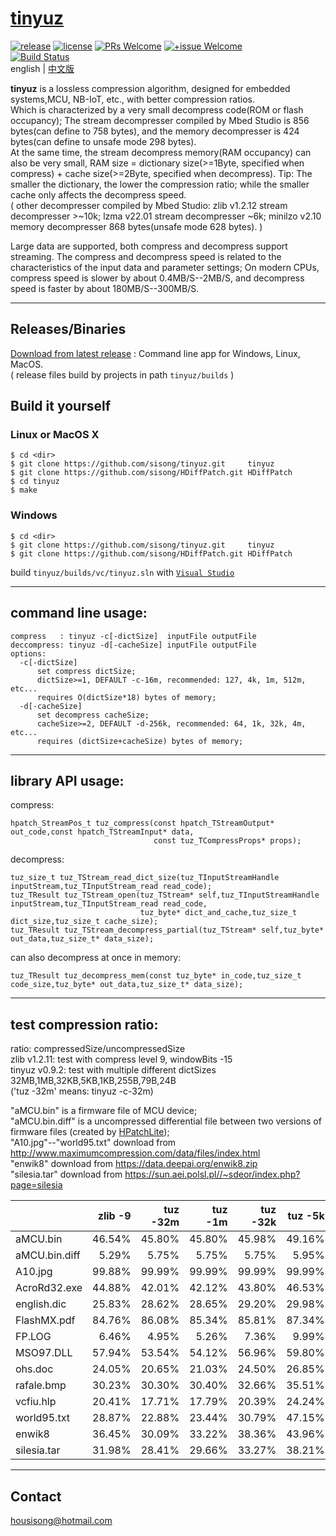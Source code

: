# [tinyuz](https://github.com/sisong/tinyuz)
[![release](https://img.shields.io/badge/release-v1.0.0-blue.svg)](https://github.com/sisong/tinyuz/releases) 
[![license](https://img.shields.io/badge/license-MIT-blue.svg)](https://github.com/sisong/tinyuz/blob/master/LICENSE) 
[![PRs Welcome](https://img.shields.io/badge/PRs-welcome-blue.svg)](https://github.com/sisong/tinyuz/pulls)
[![+issue Welcome](https://img.shields.io/github/issues-raw/sisong/tinyuz?color=green&label=%2Bissue%20welcome)](https://github.com/sisong/tinyuz/issues)   
[![Build Status](https://github.com/sisong/tinyuz/workflows/ci/badge.svg?branch=master)](https://github.com/sisong/tinyuz/actions?query=workflow%3Aci+branch%3Amaster)   
 english | [中文版](README_cn.md)   
   
**tinyuz** is a lossless compression algorithm, designed for embedded systems,MCU, NB-IoT, etc.,  with better compression ratios.   
Which is characterized by a very small decompress code(ROM or flash occupancy); 
The stream decompresser compiled by Mbed Studio is 856 bytes(can define to 758 bytes), 
and the memory decompresser is 424 bytes(can define to unsafe mode 298 bytes).    
At the same time, the stream decompress memory(RAM occupancy) can also be very small, 
RAM size = dictionary size(>=1Byte, specified when compress) + cache size(>=2Byte, specified when decompress). 
Tip: The smaller the dictionary, the lower the compression ratio; while the smaller cache only affects the decompress speed.   
( other decompresser compiled by Mbed Studio: zlib v1.2.12 stream decompresser >~10k; lzma v22.01 stream decompresser ~6k; minilzo v2.10 memory decompresser 868 bytes(unsafe mode 628 bytes). )   
   
Large data are supported, both compress and decompress support streaming. 
The compress and decompress speed is related to the characteristics of the input data and parameter settings; 
On modern CPUs, compress speed is slower by about 0.4MB/S--2MB/S, and decompress speed is faster by about 180MB/S--300MB/S.   

---
## Releases/Binaries
[Download from latest release](https://github.com/sisong/tinyuz/releases) : Command line app for Windows, Linux, MacOS.     
( release files build by projects in path `tinyuz/builds` )   

## Build it yourself
### Linux or MacOS X ###
```
$ cd <dir>
$ git clone https://github.com/sisong/tinyuz.git     tinyuz
$ git clone https://github.com/sisong/HDiffPatch.git HDiffPatch
$ cd tinyuz
$ make
```
### Windows ###
```
$ cd <dir>
$ git clone https://github.com/sisong/tinyuz.git     tinyuz
$ git clone https://github.com/sisong/HDiffPatch.git HDiffPatch
```
build `tinyuz/builds/vc/tinyuz.sln` with [`Visual Studio`](https://visualstudio.microsoft.com)   

---
## command line usage:  
```
compress   : tinyuz -c[-dictSize]  inputFile outputFile
deccompress: tinyuz -d[-cacheSize] inputFile outputFile
options:
  -c[-dictSize]
      set compress dictSize;
      dictSize>=1, DEFAULT -c-16m, recommended: 127, 4k, 1m, 512m, etc...
      requires O(dictSize*18) bytes of memory;
  -d[-cacheSize]
      set decompress cacheSize;
      cacheSize>=2, DEFAULT -d-256k, recommended: 64, 1k, 32k, 4m, etc...
      requires (dictSize+cacheSize) bytes of memory;
```

---
## library API usage:
compress:
```
hpatch_StreamPos_t tuz_compress(const hpatch_TStreamOutput* out_code,const hpatch_TStreamInput* data,
                                const tuz_TCompressProps* props);
```
decompress:
```
tuz_size_t tuz_TStream_read_dict_size(tuz_TInputStreamHandle inputStream,tuz_TInputStream_read read_code);
tuz_TResult tuz_TStream_open(tuz_TStream* self,tuz_TInputStreamHandle inputStream,tuz_TInputStream_read read_code,
                             tuz_byte* dict_and_cache,tuz_size_t dict_size,tuz_size_t cache_size);
tuz_TResult tuz_TStream_decompress_partial(tuz_TStream* self,tuz_byte* out_data,tuz_size_t* data_size);
```
can also decompress at once in memory:
```
tuz_TResult tuz_decompress_mem(const tuz_byte* in_code,tuz_size_t code_size,tuz_byte* out_data,tuz_size_t* data_size);
```

---
## test compression ratio:
ratio: compressedSize/uncompressedSize   
zlib v1.2.11: test with compress level 9, windowBits -15   
tinyuz v0.9.2: test with multiple different dictSizes 32MB,1MB,32KB,5KB,1KB,255B,79B,24B   
  ('tuz -32m' means: tinyuz -c-32m)   
   
"aMCU.bin" is a firmware file of MCU device;   
"aMCU.bin.diff" is a uncompressed differential file between two versions of firmware files (created by [HPatchLite](https://github.com/sisong/HPatchLite));   
"A10.jpg"--"world95.txt" download from http://www.maximumcompression.com/data/files/index.html   
"enwik8" download from https://data.deepai.org/enwik8.zip   
"silesia.tar" download from https://sun.aei.polsl.pl//~sdeor/index.php?page=silesia
   
||zlib -9|tuz -32m|tuz -1m|tuz -32k|tuz -5k|tuz -1k|tuz -255|tuz -79|tuz -24|
|:----|----:|----:|----:|----:|----:|----:|----:|----:|----:|
|aMCU.bin|46.54%|45.80%|45.80%|45.98%|49.16%|54.29%|60.61%|68.03%|77.95%|
|aMCU.bin.diff|5.29%|5.75%|5.75%|5.75%|5.95%|6.35%|6.89%|7.85%|9.54%|
|A10.jpg|99.88%|99.99%|99.99%|99.99%|99.99%|99.99%|99.99%|99.99%|99.99%|
|AcroRd32.exe|44.88%|42.01%|42.12%|43.80%|46.53%|51.48%|58.29%|67.57%|78.81%|
|english.dic|25.83%|28.62%|28.65%|29.20%|29.98%|31.25%|33.49%|36.53%|39.93%|
|FlashMX.pdf|84.76%|86.08%|85.34%|85.81%|87.34%|88.31%|89.90%|92.05%|96.83%|
|FP.LOG|6.46%|4.95%|5.26%|7.36%|9.99%|12.67%|19.27%|99.25%|100.00%|
|MSO97.DLL|57.94%|53.54%|54.12%|56.96%|59.80%|64.38%|70.62%|78.36%|87.73%|
|ohs.doc|24.05%|20.65%|21.03%|24.50%|26.85%|31.08%|37.50%|69.31%|82.85%|
|rafale.bmp|30.23%|30.30%|30.40%|32.66%|35.51%|40.81%|43.52%|47.70%|54.42%|
|vcfiu.hlp|20.41%|17.71%|17.79%|20.39%|24.24%|27.46%|32.39%|49.01%|69.64%|
|world95.txt|28.87%|22.88%|23.44%|30.79%|47.15%|54.96%|65.23%|78.53%|97.20%|
|enwik8|36.45%|30.09%|33.22%|38.36%|43.96%|51.53%|63.38%|79.63%|96.78%|
|silesia.tar|31.98%|28.41%|29.66%|33.27%|38.21%|44.45%|52.58%|63.62%|78.49%|

---
## Contact
housisong@hotmail.com  

